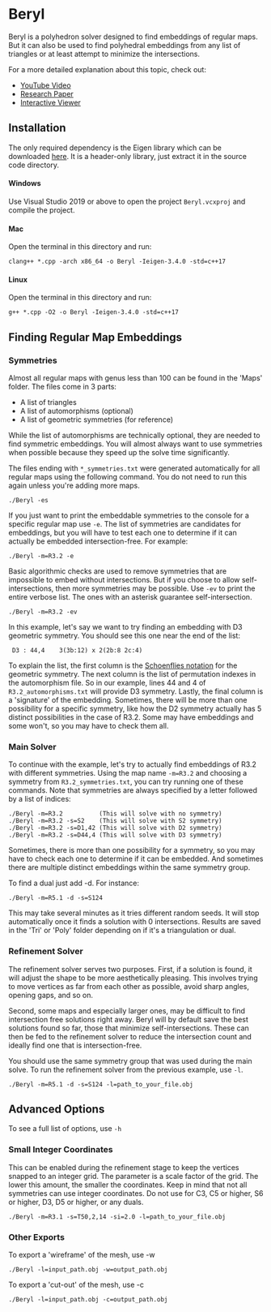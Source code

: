 # Beryl
Beryl is a polyhedron solver designed to find embeddings of regular maps.
But it can also be used to find polyhedral embeddings from any list of triangles or at least attempt to minimize the intersections.

For a more detailed explanation about this topic, check out:
* [YouTube Video](https://youtu.be/zVRNcRFaZ94)
* [Research Paper](https://www.mdpi.com/2073-8994/17/4/622)
* [Interactive Viewer](http://codeparade.net/embeddings/)

## Installation

The only required dependency is the Eigen library which can be downloaded [here](https://eigen.tuxfamily.org/index.php?title=Main_Page).
It is a header-only library, just extract it in the source code directory.

#### Windows
Use Visual Studio 2019 or above to open the project `Beryl.vcxproj` and compile the project.

#### Mac
Open the terminal in this directory and run:
```
clang++ *.cpp -arch x86_64 -o Beryl -Ieigen-3.4.0 -std=c++17
```

#### Linux
Open the terminal in this directory and run:
```
g++ *.cpp -O2 -o Beryl -Ieigen-3.4.0 -std=c++17
```

## Finding Regular Map Embeddings

### Symmetries
Almost all regular maps with genus less than 100 can be found in the 'Maps' folder. The files come in 3 parts:

* A list of triangles
* A list of automorphisms (optional)
* A list of geometric symmetries (for reference)

While the list of automorphisms are technically optional, they are needed to find symmetric embeddings. You will almost always want to use symmetries when possible because they speed up the solve time significantly.

The files ending with `*_symmetries.txt` were generated automatically for all regular maps using the following command. You do not need to run this again unless you're adding more maps.
```
./Beryl -es
```

If you just want to print the embeddable symmetries to the console for a specific regular map use `-e`.
The list of symmetries are candidates for embeddings, but you will have to test each one to determine if it can actually be embedded intersection-free.
For example:
```
./Beryl -m=R3.2 -e
```

Basic algorithmic checks are used to remove symmetries that are impossible to embed without intersections.
But if you choose to allow self-intersections, then more symmetries may be possible.
Use `-ev` to print the entire verbose list. The ones with an asterisk guarantee self-intersection.
```
./Beryl -m=R3.2 -ev
```

In this example, let's say we want to try finding an embedding with D3 geometric symmetry.
You should see this one near the end of the list:
```
 D3 : 44,4    3(3b:12) x 2(2b:8 2c:4)
```

To explain the list, the first column is the [Schoenflies notation](https://en.wikipedia.org/wiki/Schoenflies_notation) for the geometric symmetry. The next column is the list of permutation indexes in the automorphism file. So in our example, lines 44 and 4 of `R3.2_automorphisms.txt` will provide D3 symmetry. Lastly, the final column is a 'signature' of the embedding. Sometimes, there will be more than one possibility for a specific symmetry, like how the D2 symmetry actually has 5 distinct possibilities in the case of R3.2. Some may have embeddings and some won't, so you may have to check them all.

### Main Solver

To continue with the example, let's try to actually find embeddings of R3.2 with different symmetries.
Using the map name `-m=R3.2` and choosing a symmetry from `R3.2_symmetries.txt`, you can try running one of these commands.
Note that symmetries are always specified by a letter followed by a list of indices:
```
./Beryl -m=R3.2          (This will solve with no symmetry)
./Beryl -m=R3.2 -s=S2    (This will solve with S2 symmetry)
./Beryl -m=R3.2 -s=D1,42 (This will solve with D2 symmetry)
./Beryl -m=R3.2 -s=D44,4 (This will solve with D3 symmetry)
```

Sometimes, there is more than one possibility for a symmetry, so you may have to check each one to determine if it can be embedded.
And sometimes there are multiple distinct embeddings within the same symmetry group.

To find a dual just add -d. For instance:
```
./Beryl -m=R5.1 -d -s=S124
```

This may take several minutes as it tries different random seeds.
It will stop automatically once it finds a solution with 0 intersections.
Results are saved in the 'Tri' or 'Poly' folder depending on if it's a triangulation or dual.

### Refinement Solver
The refinement solver serves two purposes.
First, if a solution is found, it will adjust the shape to be more aesthetically pleasing.
This involves trying to move vertices as far from each other as possible, avoid sharp angles, opening gaps, and so on.

Second, some maps and especially larger ones, may be difficult to find intersection free solutions right away.
Beryl will by default save the best solutions found so far, those that minimize self-intersections.
These can then be fed to the refinement solver to reduce the intersection count and ideally find one that is intersection-free.

You should use the same symmetry group that was used during the main solve.
To run the refinement solver from the previous example, use `-l`.
```
./Beryl -m=R5.1 -d -s=S124 -l=path_to_your_file.obj
```

## Advanced Options
To see a full list of options, use `-h`

### Small Integer Coordinates
This can be enabled during the refinement stage to keep the vertices snapped to an integer grid.
The parameter is a scale factor of the grid. The lower this amount, the smaller the coordinates.
Keep in mind that not all symmetries can use integer coordinates.
Do not use for C3, C5 or higher, S6 or higher, D3, D5 or higher, or any duals.
```
./Beryl -m=R3.1 -s=T50,2,14 -si=2.0 -l=path_to_your_file.obj
```

### Other Exports
To export a 'wireframe' of the mesh, use -w
```
./Beryl -l=input_path.obj -w=output_path.obj
```

To export a 'cut-out' of the mesh, use -c
```
./Beryl -l=input_path.obj -c=output_path.obj
```
